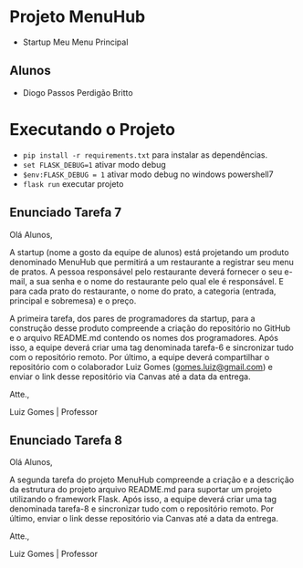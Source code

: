 # Projeto MenuHub
* Startup Meu Menu Principal

## Alunos
* Diogo Passos Perdigão Britto

# Executando o Projeto
* `pip install -r requirements.txt` para instalar as dependências.
* `set FLASK_DEBUG=1` ativar modo debug
* `$env:FLASK_DEBUG = 1` ativar modo debug no windows powershell7
* `flask run` executar projeto

## Enunciado Tarefa 7
Olá Alunos,

A startup (nome a gosto da equipe de alunos) está projetando um produto denominado MenuHub que
permitirá a um restaurante a registrar seu menu de pratos. A pessoa responsável pelo restaurante
deverá fornecer o seu e-mail, a sua senha e o nome do restaurante pelo qual ele é responsável.
E para cada prato do restaurante, o nome do prato, a categoria (entrada, principal e sobremesa)
e o preço.

A primeira tarefa, dos pares de programadores da startup, para a construção desse produto
compreende a criação do repositório no GitHub e o arquivo README.md contendo os nomes dos
programadores. Após isso, a equipe deverá criar uma tag denominada tarefa-6 e sincronizar
tudo com o repositório remoto. Por último, a equipe deverá compartilhar o repositório
com o colaborador Luiz Gomes (gomes.luiz@gmail.com) e enviar o link desse repositório
via Canvas até a data da entrega.

Atte.,

Luiz Gomes | Professor

## Enunciado Tarefa 8
Olá Alunos,

A segunda tarefa do projeto MenuHub compreende a criação e a descrição da estrutura do projeto 
arquivo README.md para suportar um projeto utilizando o framework Flask. Após isso, a equipe deverá
criar uma tag denominada tarefa-8 e sincronizar tudo com o repositório remoto. Por último, enviar
o link desse repositório via Canvas até a data da entrega.

Atte.,

Luiz Gomes | Professor
